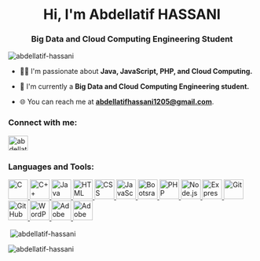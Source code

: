 <h1 align="center">Hi, I'm Abdellatif HASSANI</h1>
<h3 align="center">Big Data and Cloud Computing Engineering Student</h3>

<p align="left"> <img src="https://komarev.com/ghpvc/?username=abdellatif-hassani&label=Profile%20views&color=0e75b6&style=flat" alt="abdellatif-hassani" /> </p>

- 👨‍💻 I'm passionate about **Java, JavaScript, PHP, and Cloud Computing.**

- 💼 I'm currently a **Big Data and Cloud Computing Engineering student.**

- 🌐 You can reach me at **abdellatifhassani1205@gmail.com**.

<h3 align="left">Connect with me:</h3>
<p align="left">
<a href="https://linkedin.com/in/abdellatif-hassani/" target="blank"><img align="center" src="https://raw.githubusercontent.com/rahuldkjain/github-profile-readme-generator/master/src/images/icons/Social/linked-in-alt.svg" alt="abdellatif-hassani" height="30" width="40" /></a>
</p>

<h3 align="left">Languages and Tools:</h3>
<p align="left">
  <a href="#" target="_blank"> <img src="https://img.icons8.com/color/48/000000/c-programming.png" alt="C" width="40" height="40"/> </a>
  <a href="#" target="_blank"> <img src="https://img.icons8.com/color/48/000000/c-plus-plus-logo.png" alt="C++" width="40" height="40"/> </a>
  <a href="#" target="_blank"> <img src="https://img.icons8.com/color/48/000000/java-coffee-cup-logo.png" alt="Java" width="40" height="40"/> </a>
  <a href="#" target="_blank"> <img src="https://img.icons8.com/color/48/000000/html-5.png" alt="HTML" width="40" height="40"/> </a>
  <a href="#" target="_blank"> <img src="https://img.icons8.com/color/48/000000/css3.png" alt="CSS" width="40" height="40"/> </a>
  <a href="#" target="_blank"> <img src="https://img.icons8.com/color/48/000000/javascript.png" alt="JavaScript" width="40" height="40"/> 
  <a href="#" target="_blank"> <img src="https://img.icons8.com/color/48/000000/bootstrap.png" alt="Bootsrap" width="40" height="40"/> </a>
  <a href="#" target="_blank"> <img src="https://img.icons8.com/officel/40/000000/php-logo.png" alt="PHP" width="40" height="40"/> </a>
  <a href="#" target="_blank"> <img src="https://img.icons8.com/color/48/000000/nodejs.png" alt="Node.js" width="40" height="40"/> </a>
  <a href="#" target="_blank"> <img src="https://img.icons8.com/color/48/000000/express.png" alt="Express.js" width="40" height="40"/> </a>
  <a href="#" target="_blank"> <img src="https://img.icons8.com/color/48/000000/git.png" alt="Git" width="40" height="40"/> </a>
  <a href="#" target="_blank"> <img src="https://img.icons8.com/ios-glyphs/40/000000/github.png" alt="GitHub" width="40" height="40"/> </a>
  <a href="#" target="_blank"> <img src="https://img.icons8.com/color/48/000000/wordpress.png" alt="WordPress" width="40" height="40"/> </a>
  <a href="#" target="_blank"> <img src="https://img.icons8.com/color/48/000000/adobe-photoshop.png" alt="Adobe Photoshop" width="40" height="40"/> </a>
  <a href="#" target="_blank"> <img src="https://img.icons8.com/color/48/000000/adobe-illustrator.png" alt="Adobe Illustrator" width="40" height="40"/> </a>
</p>


<p>&nbsp;<img align="center" src="https://github-readme-streak-stats.herokuapp.com/?user=abdellatif-hassani&theme=tokyonight&hide_border=true" alt="abdellatif-hassani" /></p>
<p><img align="center" src="https://github-readme-stats.vercel.app/api/top-langs/?username=abdellatif-hassani&theme=tokyonight&show_icons=true&hide_border=true&layout=compact" alt="abdellatif-hassani" /></p>
